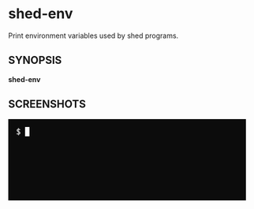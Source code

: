 # shed-env

Print environment variables used by shed programs.

## SYNOPSIS

**shed-env**

## SCREENSHOTS

![shed-env](shed-env.gif "shed-env")
